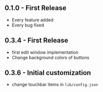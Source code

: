 ## 0.1.0 - First Release
* Every feature added
* Every bug fixed

## 0.3.4 - First Release
* first edit window implementation
* Change background colors of buttons

## 0.3.6 - Initial customization
* change touchbar items in `lib/config.json`
